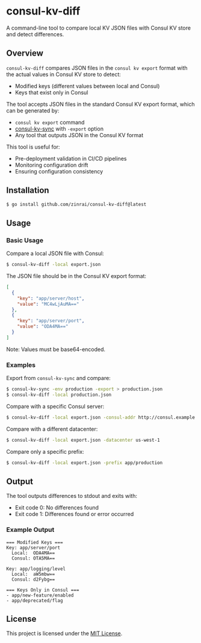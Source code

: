 # consul-kv-diff

A command-line tool to compare local KV JSON files with Consul KV store and detect differences.

## Overview

`consul-kv-diff` compares JSON files in the `consul kv export` format with the actual values in Consul KV store to detect:

- Modified keys (different values between local and Consul)
- Keys that exist only in Consul

The tool accepts JSON files in the standard Consul KV export format, which can be generated by:

- `consul kv export` command
- [consul-kv-sync](https://github.com/zinrai/consul-kv-sync) with `-export` option
- Any tool that outputs JSON in the Consul KV format

This tool is useful for:

- Pre-deployment validation in CI/CD pipelines
- Monitoring configuration drift
- Ensuring configuration consistency

## Installation

```bash
$ go install github.com/zinrai/consul-kv-diff@latest
```

## Usage

### Basic Usage

Compare a local JSON file with Consul:

```bash
$ consul-kv-diff -local export.json
```

The JSON file should be in the Consul KV export format:

```json
[
  {
    "key": "app/server/host",
    "value": "MC4wLjAuMA=="
  },
  {
    "key": "app/server/port",
    "value": "ODA4MA=="
  }
]
```

Note: Values must be base64-encoded.

### Examples

Export from `consul-kv-sync` and compare:

```bash
$ consul-kv-sync -env production -export > production.json
$ consul-kv-diff -local production.json
```

Compare with a specific Consul server:

```bash
$ consul-kv-diff -local export.json -consul-addr http://consul.example.com:8500
```

Compare with a different datacenter:

```bash
$ consul-kv-diff -local export.json -datacenter us-west-1
```

Compare only a specific prefix:

```bash
$ consul-kv-diff -local export.json -prefix app/production
```

## Output

The tool outputs differences to stdout and exits with:

- Exit code 0: No differences found
- Exit code 1: Differences found or error occurred

### Example Output

```
=== Modified Keys ===
Key: app/server/port
  Local:  ODA4MA==
  Consul: OTA5MA==

Key: app/logging/level
  Local:  aW5mbw==
  Consul: d2Fybg==

=== Keys Only in Consul ===
- app/new-feature/enabled
- app/deprecated/flag
```

## License

This project is licensed under the [MIT License](./LICENSE).
